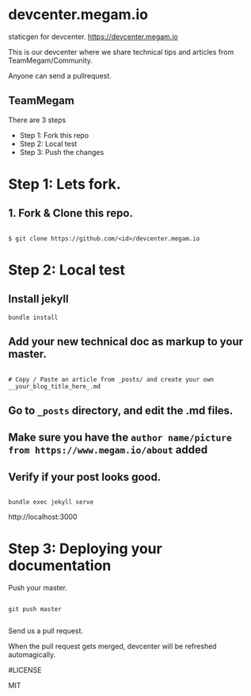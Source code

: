 # devcenter.megam.io

staticgen  for devcenter. https://devcenter.megam.io

This is our devcenter where we share technical tips and articles from TeamMegam/Community.

Anyone can send a pullrequest.

## TeamMegam

There are 3 steps

- Step 1: Fork this repo
- Step 2: Local test
- Step 3: Push the changes


# Step 1: Lets fork.

## 1. Fork & Clone this repo.

```

$ git clone https://github.com/<id>/devcenter.megam.io

```

# Step 2: Local test

## Install jekyll

```
bundle install

```

## Add your new technical doc as markup to your master.

```

# Copy / Paste an article from _posts/ and create your own __your_blog_title_here_.md

```


## Go to `_posts` directory, and edit the .md files.


## Make sure you have the `author name/picture from https://www.megam.io/about` added

## Verify if your post looks good.

```

bundle exec jekyll serve

```


http://localhost:3000


# Step 3: Deploying your documentation

Push your master.

```

git push master


```

Send us a pull request.

When the pull request gets merged, devcenter will be refreshed automagically.

#LICENSE

MIT

